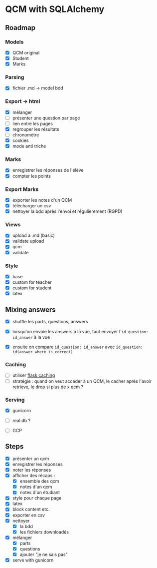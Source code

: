 # QCM with SQLAlchemy


## Roadmap

### Models

- [x] QCM original
- [x] Student
- [x] Marks

### Parsing

- [x] fichier .md -> model bdd

### Export -> html

- [x] mélanger
- [ ] présenter une question par page
- [ ] lien entre les pages
- [x] regrouper les résultats
- [ ] chronomètre
- [x] cookies
- [x] mode anti triche

### Marks

- [x] enregistrer les réponses de l'élève
- [x] compter les points

### Export Marks

- [x] exporter les notes d'un QCM
- [x] télécharger un csv
- [x] nettoyer la bdd après l'envoi et régulièrement (RGPD)

### Views

- [x] upload a .md (basic)
- [x] validate upload
- [x] qcm
- [x] validate

### Style

- [x] base
- [x] custom for teacher
- [x] custom for student
- [x] latex

## Mixing answers

* [x] shuffle les parts, questions, answers
* [x] lorsqu'on envoie les answers à la vue, faut envoyer l'`id_question: id_answer` à la vue
* [x] ensuite on compare `id_question: id_answer` avec `id_question: id(answer where is_correct)`


### Caching

- [ ] utiliser [flask caching](https://flask-caching.readthedocs.io/en/latest/)
- [ ] stratégie : quand on veut accéder à un QCM, le cacher après l'avoir retrieve, le drop si plus de x qcm ?

### Serving

- [x] gunicorn
- [ ] real db ?
- [ ] GCP


## Steps

- [x] présenter un qcm
- [x] enregistrer les réponses
- [x] noter les réponses
- [x] afficher des récaps : 
    - [x] ensemble des qcm
    - [x] notes d'un qcm
    - [x] notes d'un étudiant
- [x] style pour chaque page
- [x] latex
- [x] block content etc.
- [x] exporter en csv
- [x] nettoyer
    - [x] la bdd
    - [x] les fichiers downloadés
- [x] mélanger
    - [x] parts
    - [x] questions
    - [x] ajouter "je ne sais pas"
- [x] serve with gunicorn
